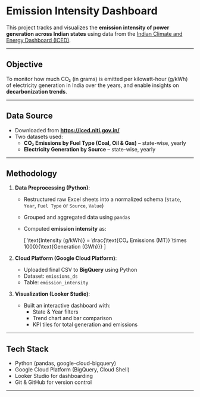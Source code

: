 # Emission Intensity Dashboard

This project tracks and visualizes the **emission intensity of power generation across Indian states** using data from the [Indian Climate and Energy Dashboard (ICED)](https://iced.niti.gov.in/).

---

## Objective

To monitor how much CO₂ (in grams) is emitted per kilowatt-hour (g/kWh) of electricity generation in India over the years, and enable insights on **decarbonization trends**.

---

## Data Source

- Downloaded from **https://iced.niti.gov.in/**
- Two datasets used:
  - **CO₂ Emissions by Fuel Type (Coal, Oil & Gas)** – state-wise, yearly
  - **Electricity Generation by Source** – state-wise, yearly

---

## Methodology

1. **Data Preprocessing (Python)**:
   - Restructured raw Excel sheets into a normalized schema (`State`, `Year`, `Fuel Type` or `Source`, `Value`)
   - Grouped and aggregated data using `pandas`
   - Computed **emission intensity** as:

     \[
     \text{Intensity (g/kWh)} = \frac{\text{CO₂ Emissions (MT)} \times 1000}{\text{Generation (GWh)}}
     \]

2. **Cloud Platform (Google Cloud Platform)**:
   - Uploaded final CSV to **BigQuery** using Python
   - Dataset: `emissions_ds`
   - Table: `emission_intensity`

3. **Visualization (Looker Studio)**:
   - Built an interactive dashboard with:
     - State & Year filters
     - Trend chart and bar comparison
     - KPI tiles for total generation and emissions

---

## Tech Stack

- Python (pandas, google-cloud-bigquery)
- Google Cloud Platform (BigQuery, Cloud Shell)
- Looker Studio for dashboarding
- Git & GitHub for version control

---
